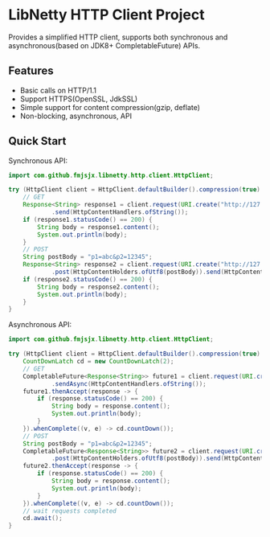 # LibNetty HTTP Client Project

Provides a simplified HTTP client, supports both synchronous and asynchronous(based on JDK8+ CompletableFuture) APIs.

## Features

- Basic calls on HTTP/1.1
- Support HTTPS(OpenSSL, JdkSSL)
- Simple support for content compression(gzip, deflate)
- Non-blocking, asynchronous, API

## Quick Start

Synchronous API:

```java
import com.github.fmjsjx.libnetty.http.client.HttpClient;

try (HttpClient client = HttpClient.defaultBuilder().compression(true).build()) {
    // GET
    Response<String> response1 = client.request(URI.create("http://127.0.0.1:8080/foo")).get()
            .send(HttpContentHandlers.ofString());
    if (response1.statusCode() == 200) {
        String body = response1.content();
        System.out.println(body);
    }
    // POST
    String postBody = "p1=abc&p2=12345";
    Response<String> response2 = client.request(URI.create("http://127.0.0.1:8080/foo/bar"))
            .post(HttpContentHolders.ofUtf8(postBody)).send(HttpContentHandlers.ofString());
    if (response2.statusCode() == 200) {
        String body = response2.content();
        System.out.println(body);
    }
}
```

Asynchronous API:

```java
import com.github.fmjsjx.libnetty.http.client.HttpClient;

try (HttpClient client = HttpClient.defaultBuilder().compression(true).build()) {
    CountDownLatch cd = new CountDownLatch(2);
    // GET
    CompletableFuture<Response<String>> future1 = client.request(URI.create("http://127.0.0.1:8080/foo")).get()
            .sendAsync(HttpContentHandlers.ofString());
    future1.thenAccept(response -> {
        if (response.statusCode() == 200) {
            String body = response.content();
            System.out.println(body);
        }
    }).whenComplete((v, e) -> cd.countDown());
    // POST
    String postBody = "p1=abc&p2=12345";
    CompletableFuture<Response<String>> future2 = client.request(URI.create("http://127.0.0.1:8080/foo/bar"))
            .post(HttpContentHolders.ofUtf8(postBody)).send(HttpContentHandlers.ofString());
    future2.thenAccept(response -> {
        if (response.statusCode() == 200) {
            String body = response.content();
            System.out.println(body);
        }
    }).whenComplete((v, e) -> cd.countDown());
    // wait requests completed
    cd.await();
}
```
